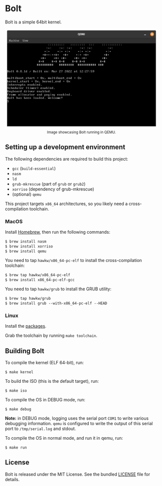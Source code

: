 Bolt
====

Bolt is a simple 64bit kernel.

<p align="center">
    <img src="doc/BoltOS.png">
    <small>Image showcasing Bolt running in QEMU.</small>
</p>

## Setting up a development environment

The following dependencies are required to build this project:

* `gcc` (`build-essential`)
* `nasm`
* `ld`
* `grub-mkrescue` (part of `grub` or `grub2`)
* `xorriso` (dependency of grub-mkrescue)
* (optional) `qemu`

This project targets `x86_64` architectures, so you likely need a cross-compilation toolchain.

### MacOS

Install [Homebrew](https://brew.sh/), then run the following commands:

    $ brew install nasm
    $ brew install xorriso
    $ brew install qemu

You need to tap `hawkw/x86_64-pc-elf` to install the cross-compilation toolchain:

    $ brew tap hawkw/x86_64-pc-elf
    $ brew install x86_64-pc-elf-gcc

You need to tap `hawkw/grub` to install the GRUB utility:

    $ brew tap hawkw/grub
    $ brew install grub --with-x86_64-pc-elf --HEAD

### Linux

Install the [packages](#setting-up-a-development-environment).

Grab the toolchain by running `make toolchain`.

## Building Bolt

To compile the kernel (ELF 64-bit), run:

    $ make kernel

To build the ISO (this is the default target), run:

    $ make iso

To compile the OS in DEBUG mode, run:

    $ make debug

**Note:** in DEBUG mode, logging uses the serial port `COM1` to write various debugging information. `qemu` is configured to write the output of this serial port to `/tmp/serial.log` and stdout.

To compile the OS in normal mode, and run it in qemu, run:

    $ make run

## License

Bolt is released under the MIT License. See the bundled [LICENSE](LICENSE.md) file for details.